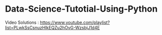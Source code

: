 # Data-Science-Tutotial-Using-Python
Video Solutions : https://www.youtube.com/playlist?list=PLwkSsCsnuzHlkEQZu2hOvG-WzsbjJ1d4E
